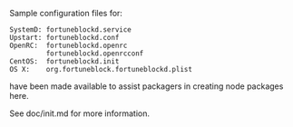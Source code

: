 Sample configuration files for:
```
SystemD: fortuneblockd.service
Upstart: fortuneblockd.conf
OpenRC:  fortuneblockd.openrc
         fortuneblockd.openrcconf
CentOS:  fortuneblockd.init
OS X:    org.fortuneblock.fortuneblockd.plist
```
have been made available to assist packagers in creating node packages here.

See doc/init.md for more information.
